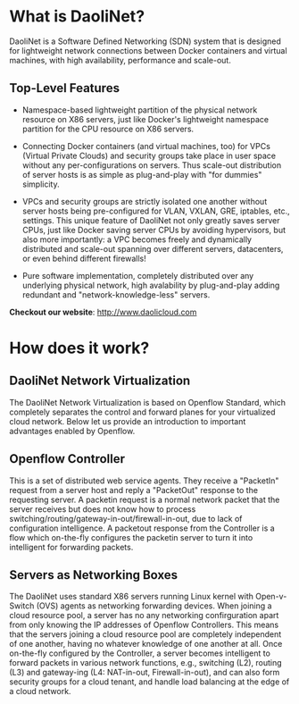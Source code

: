 What is DaoliNet?
=================

DaoliNet is a Software Defined Networking (SDN) system that is designed for lightweight network connections between Docker containers and virtual machines, with high availability, performance and scale-out.

Top-Level Features
------------------

* Namespace-based lightweight partition of the physical network resource on X86 servers, just like Docker's lightweight namespace partition for the CPU resource on X86 servers.

* Connecting Docker containers (and virtual machines, too) for VPCs (Virtual Private Clouds) and security groups take place in user space without any per-configurations on servers. Thus scale-out distribution of server hosts is as simple as plug-and-play with "for dummies" simplicity.

* VPCs and security groups are strictly isolated one another without server hosts being pre-configured for VLAN, VXLAN, GRE, iptables, etc., settings. This unique feature of DaoliNet not only greatly saves server CPUs, just like Docker saving server CPUs by avoiding hypervisors, but also more importantly: a VPC becomes freely and dynamically distributed and scale-out spanning over different servers, datacenters, or even behind different firewalls!

* Pure software implementation, completely distributed over any underlying physical network, high avalability by plug-and-play adding redundant and "network-knowledge-less" servers.


**Checkout our website**:  http://www.daolicloud.com


How does it work?
=================

DaoliNet Network Virtualization
-------------------------------

The DaoliNet Network Virtualization is based on Openflow Standard, which completely separates the control and forward planes for your virtualized cloud network. Below let us provide an introduction to important advantages enabled by Openflow.

Openflow Controller
-------------------

This is a set of distributed web service agents. They receive a "PacketIn" request from a server host and reply a "PacketOut" response to the requesting server. A packetin request is a normal network packet that the server receives but does not know how to process switching/routing/gateway-in-out/firewall-in-out, due to lack of configuration intelligence. A packetout response from the Controller is a flow which on-the-fly configures the packetin server to turn it into intelligent for forwarding packets.

Servers as Networking Boxes
---------------------------

The DaoliNet uses standard X86 servers running Linux kernel with Open-v-Switch (OVS) agents as networking forwarding devices. When joining a cloud resource pool, a server has no any networking confirguration apart from only knowing the IP addresses of Openflow Controllers. This means that the servers joining a cloud resource pool are completely independent of one another, having no whatever knowledge of one another at all. Once on-the-fly configured by the Controller, a server becomes intelligent to forward packets in various network functions, e.g., switching (L2), routing (L3) and gateway-ing (L4: NAT-in-out, Firewall-in-out), and can also form security groups for a cloud tenant, and handle load balancing at the edge of a cloud network.

